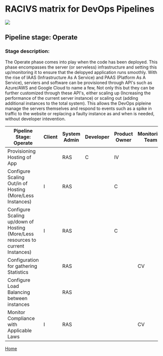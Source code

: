 # __RACIVS matrix for DevOps Pipelines__   

<img src="https://user-images.githubusercontent.com/10748736/112030685-6c81be80-8b32-11eb-94b8-c2c01b8f4581.png">

## __Pipeline stage:__  Operate  
### __Stage description:__  
The Operate phase comes into play when the code has been deployed. This phase encompasses the server (or serveless) infrastructure and setting this up/monitoring it to ensure that the delopyed application runs smoothly.
With the rise of IAAS (Infrastructure As A Service) and PAAS (Platform As A Service), serviers and software can be provisioned through API's such as Azure/AWS and Google Cloud to name a few, Not only this but they can be 
further customized through these API's, either scaling up (Increasing the performance of the current server instance) or scaling out (adding additional instances to the total system). 
This allows the DevOps pipleine manage the servers themselves and respond to events such as a spike in traffic to the website or replacing a faulty instance as and when is needed, without developer intevention.



| Pipeline Stage:<br>Operate  				| Client  | System Admin  | Developer  | Product Owner  | Monitoring Team |
|-------------------------------------------|-------- |-------- |-------- |-------- |-------- |
| Provisioning Hosting of App        				|         | RAS         | C        |  IV       |         |
| Configure Scaling Out/in of Hosting (More/Less Instances)	   				|   I      |    RAS     |         |   C      |         |
| Configure Scaling up/down of Hosting (More/Less resources to current Instances) 	|   I      | RAS        |         |  C       |         |
| Configuration for gathering Statistics 	|         |    RAS     |         |         |      CV   |
| Configure Load Balancing between instances 	|         |   RAS      |         |         |        | 
| Monitor Compliance with Applicable Laws 	|     I    |    RAS     |         |         |         CV|

  
  
[Home](../index.md)  
